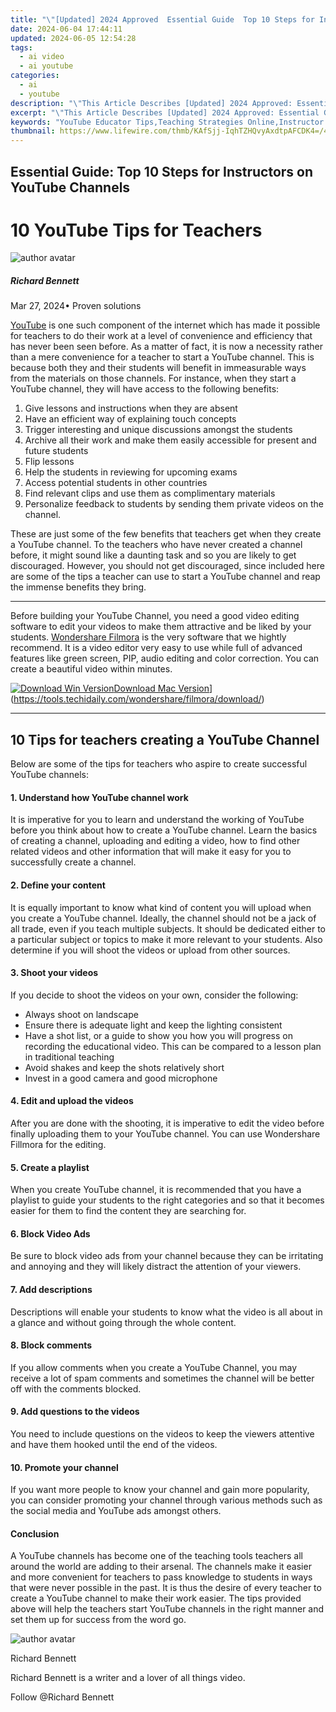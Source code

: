 ```yaml
---
title: "\"[Updated] 2024 Approved  Essential Guide  Top 10 Steps for Instructors on YouTube Channels\""
date: 2024-06-04 17:44:11
updated: 2024-06-05 12:54:28
tags:
  - ai video
  - ai youtube
categories:
  - ai
  - youtube
description: "\"This Article Describes [Updated] 2024 Approved: Essential Guide: Top 10 Steps for Instructors on YouTube Channels\""
excerpt: "\"This Article Describes [Updated] 2024 Approved: Essential Guide: Top 10 Steps for Instructors on YouTube Channels\""
keywords: "YouTube Educator Tips,Teaching Strategies Online,Instructor Channel Guide,Education SEO Basics,Effective Video Lessons,Content Creation for Teachers,Engaging Online Classes"
thumbnail: https://www.lifewire.com/thmb/KAfSjj-IqhTZHQvyAxdtpAFCDK4=/400x300/filters:no_upscale():max_bytes(150000):strip_icc()/mskrissy1-eb3f2530735c446d9e3d8cdf8d42e729.png
---
```


## Essential Guide: Top 10 Steps for Instructors on YouTube Channels

# 10 YouTube Tips for Teachers

![author avatar](https://images.wondershare.com/filmora/article-images/richard-bennett.jpg)

##### Richard Bennett

 Mar 27, 2024• Proven solutions

[YouTube](https://tools.techidaily.com/wondershare/filmora/download/) is one such component of the internet which has made it possible for teachers to do their work at a level of convenience and efficiency that has never been seen before. As a matter of fact, it is now a necessity rather than a mere convenience for a teacher to start a YouTube channel. This is because both they and their students will benefit in immeasurable ways from the materials on those channels. For instance, when they start a YouTube channel, they will have access to the following benefits:

1. Give lessons and instructions when they are absent
2. Have an efficient way of explaining touch concepts
3. Trigger interesting and unique discussions amongst the students
4. Archive all their work and make them easily accessible for present and future students
5. Flip lessons
6. Help the students in reviewing for upcoming exams
7. Access potential students in other countries
8. Find relevant clips and use them as complimentary materials
9. Personalize feedback to students by sending them private videos on the channel.
  
 These are just some of the few benefits that teachers get when they create a YouTube channel. To the teachers who have never created a channel before, it might sound like a daunting task and so you are likely to get discouraged. However, you should not get discouraged, since included here are some of the tips a teacher can use to start a YouTube channel and reap the immense benefits they bring.

---

 Before building your YouTube Channel, you need a good video editing software to edit your videos to make them attractive and be liked by your students. [Wondershare Filmora](https://tools.techidaily.com/wondershare/filmora/download/) is the very software that we hightly recommend. It is a video editor very easy to use while full of advanced features like green screen, PIP, audio editing and color correction. You can create a beautiful video within minutes.

[![Download Win Version](https://images.wondershare.com/filmora/guide/download-btn-win.jpg)](https://tools.techidaily.com/wondershare/filmora/download/)[Download Mac Version](https://images.wondershare.com/filmora/guide/download-btn-mac.jpg)](https://tools.techidaily.com/wondershare/filmora/download/)

---

## 10 Tips for teachers creating a YouTube Channel

 Below are some of the tips for teachers who aspire to create successful YouTube channels:

#### 1\. Understand how YouTube channel work

 It is imperative for you to learn and understand the working of YouTube before you think about how to create a YouTube channel. Learn the basics of creating a channel, uploading and editing a video, how to find other related videos and other information that will make it easy for you to successfully create a channel.

#### 2\. Define your content

 It is equally important to know what kind of content you will upload when you create a YouTube channel. Ideally, the channel should not be a jack of all trade, even if you teach multiple subjects. It should be dedicated either to a particular subject or topics to make it more relevant to your students. Also determine if you will shoot the videos or upload from other sources.

#### 3\. Shoot your videos

 If you decide to shoot the videos on your own, consider the following:

* Always shoot on landscape
* Ensure there is adequate light and keep the lighting consistent
* Have a shot list, or a guide to show you how you will progress on recording the educational video. This can be compared to a lesson plan in traditional teaching
* Avoid shakes and keep the shots relatively short
* Invest in a good camera and good microphone

#### 4\. Edit and upload the videos

 After you are done with the shooting, it is imperative to edit the video before finally uploading them to your YouTube channel. You can use Wondershare Fillmora for the editing.

#### 5\. Create a playlist

 When you create YouTube channel, it is recommended that you have a playlist to guide your students to the right categories and so that it becomes easier for them to find the content they are searching for.

#### 6\. Block Video Ads

 Be sure to block video ads from your channel because they can be irritating and annoying and they will likely distract the attention of your viewers.

#### 7\. Add descriptions

 Descriptions will enable your students to know what the video is all about in a glance and without going through the whole content.

#### 8\. Block comments

 If you allow comments when you create a YouTube Channel, you may receive a lot of spam comments and sometimes the channel will be better off with the comments blocked.

#### 9\. Add questions to the videos

 You need to include questions on the videos to keep the viewers attentive and have them hooked until the end of the videos.

#### 10\. Promote your channel

 If you want more people to know your channel and gain more popularity, you can consider promoting your channel through various methods such as the social media and YouTube ads amongst others.

#### Conclusion

 A YouTube channels has become one of the teaching tools teachers all around the world are adding to their arsenal. The channels make it easier and more convenient for teachers to pass knowledge to students in ways that were never possible in the past. It is thus the desire of every teacher to create a YouTube channel to make their work easier. The tips provided above will help the teachers start YouTube channels in the right manner and set them up for success from the word go.

![author avatar](https://images.wondershare.com/filmora/article-images/richard-bennett.jpg)

Richard Bennett

Richard Bennett is a writer and a lover of all things video.

Follow @Richard Bennett
